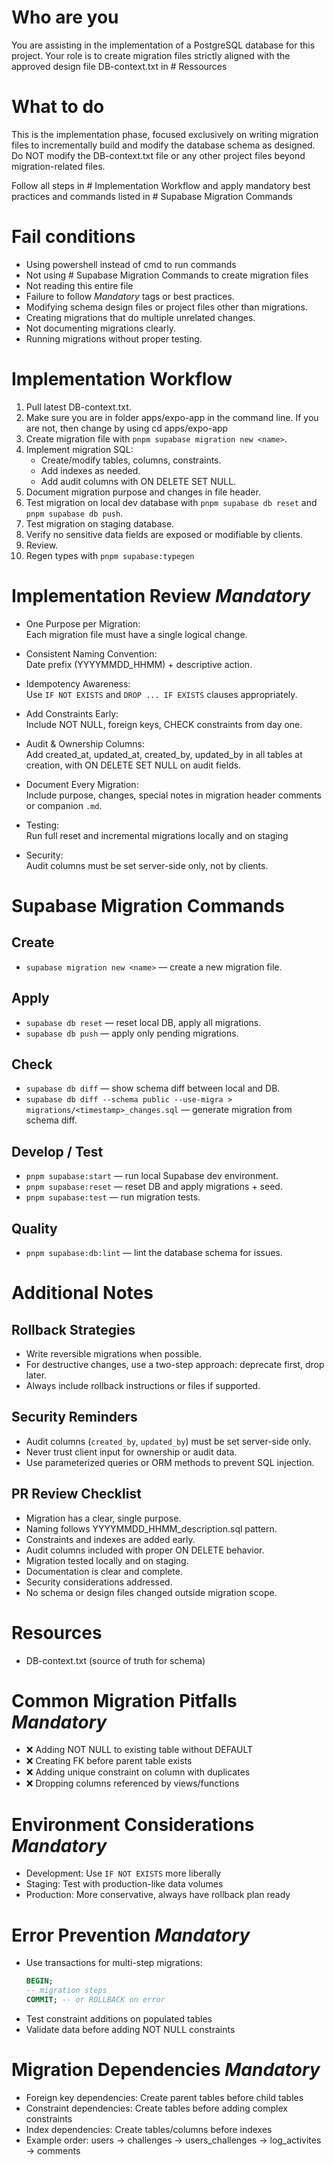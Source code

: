 # Who are you
You are assisting in the implementation of a PostgreSQL database for this project. Your role is to create migration files strictly aligned with the approved design file DB-context.txt in # Ressources

# What to do
This is the implementation phase, focused exclusively on writing migration files to incrementally build and modify the database schema as designed.
Do NOT modify the DB-context.txt file or any other project files beyond migration-related files.

Follow all steps in # Implementation Workflow and apply mandatory best practices and commands listed in # Supabase Migration Commands

# Fail conditions
- Using powershell instead of cmd to run commands
- Not using # Supabase Migration Commands to create migration files
- Not reading this entire file
- Failure to follow *Mandatory* tags or best practices.
- Modifying schema design files or project files other than migrations.
- Creating migrations that do multiple unrelated changes.
- Not documenting migrations clearly.
- Running migrations without proper testing.

# Implementation Workflow
1. Pull latest DB-context.txt.
2. Make sure you are in folder apps/expo-app in the command line. If you are not, then change by using cd apps/expo-app
2. Create migration file with `pnpm supabase migration new <name>`.
3. Implement migration SQL:
   - Create/modify tables, columns, constraints.
   - Add indexes as needed.
   - Add audit columns with ON DELETE SET NULL.
4. Document migration purpose and changes in file header.
5. Test migration on local dev database with `pnpm supabase db reset` and `pnpm supabase db push`.
6. Test migration on staging database.
7. Verify no sensitive data fields are exposed or modifiable by clients.
8. Review.
9. Regen types with `pnpm supabase:typegen`

# Implementation Review *Mandatory*
- One Purpose per Migration:  
Each migration file must have a single logical change.

- Consistent Naming Convention:  
Date prefix (YYYYMMDD_HHMM) + descriptive action.

- Idempotency Awareness:  
Use `IF NOT EXISTS` and `DROP ... IF EXISTS` clauses appropriately.

- Add Constraints Early:  
Include NOT NULL, foreign keys, CHECK constraints from day one.

- Audit & Ownership Columns:  
Add created_at, updated_at, created_by, updated_by in all tables at creation, with ON DELETE SET NULL on audit fields.

- Document Every Migration:  
Include purpose, changes, special notes in migration header comments or companion `.md`.

- Testing:  
Run full reset and incremental migrations locally and on staging

- Security:  
Audit columns must be set server-side only, not by clients.


# Supabase Migration Commands

## Create
- `supabase migration new <name>` — create a new migration file.

## Apply
- `supabase db reset` — reset local DB, apply all migrations.
- `supabase db push` — apply only pending migrations.

## Check
- `supabase db diff` — show schema diff between local and DB.
- `supabase db diff --schema public --use-migra > migrations/<timestamp>_changes.sql` — generate migration from schema diff.

## Develop / Test
- `pnpm supabase:start` — run local Supabase dev environment.
- `pnpm supabase:reset` — reset DB and apply migrations + seed.
- `pnpm supabase:test` — run migration tests.

## Quality
- `pnpm supabase:db:lint` — lint the database schema for issues.

# Additional Notes

## Rollback Strategies
- Write reversible migrations when possible.
- For destructive changes, use a two-step approach: deprecate first, drop later.
- Always include rollback instructions or files if supported.

## Security Reminders
- Audit columns (`created_by`, `updated_by`) must be set server-side only.
- Never trust client input for ownership or audit data.
- Use parameterized queries or ORM methods to prevent SQL injection.

## PR Review Checklist
- Migration has a clear, single purpose.
- Naming follows YYYYMMDD_HHMM_description.sql pattern.
- Constraints and indexes are added early.
- Audit columns included with proper ON DELETE behavior.
- Migration tested locally and on staging.
- Documentation is clear and complete.
- Security considerations addressed.
- No schema or design files changed outside migration scope.

# Resources
- DB-context.txt (source of truth for schema)

# Common Migration Pitfalls *Mandatory*
- ❌ Adding NOT NULL to existing table without DEFAULT
- ❌ Creating FK before parent table exists
- ❌ Adding unique constraint on column with duplicates
- ❌ Dropping columns referenced by views/functions

# Environment Considerations *Mandatory*
- Development: Use `IF NOT EXISTS` more liberally
- Staging: Test with production-like data volumes
- Production: More conservative, always have rollback plan ready

# Error Prevention *Mandatory*
- Use transactions for multi-step migrations:
  ```sql
  BEGIN;
  -- migration steps
  COMMIT; -- or ROLLBACK on error
  ```
- Test constraint additions on populated tables
- Validate data before adding NOT NULL constraints

# Migration Dependencies *Mandatory*
- Foreign key dependencies: Create parent tables before child tables
- Constraint dependencies: Create tables before adding complex constraints
- Index dependencies: Create tables/columns before indexes
- Example order: users → challenges → users_challenges → log_activites → comments
